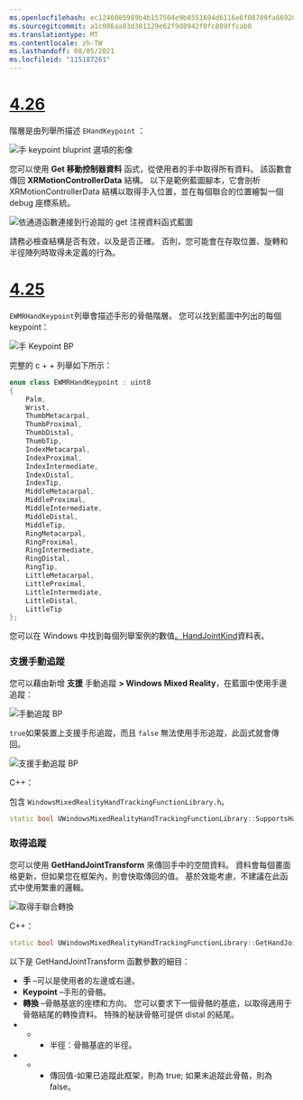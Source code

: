 ```yaml
---
ms.openlocfilehash: ec1246085989b4b157504e9b8551694d6116e6f08789fa669200e5425ef75cc6
ms.sourcegitcommit: a1c086aa83d381129e62f9d8942f0fc889ffcab0
ms.translationtype: MT
ms.contentlocale: zh-TW
ms.lasthandoff: 08/05/2021
ms.locfileid: "115187261"
---
```

# <a name="426"></a>[4.26](#tab/426)

階層是由列舉所描述 `EHandKeypoint` ：

![手 keypoint bluprint 選項的影像](../images/hand-keypoint-bp.png)

您可以使用 **Get 移動控制器資料** 函式，從使用者的手中取得所有資料。 該函數會傳回 **XRMotionControllerData** 結構。 以下是範例藍圖腳本，它會剖析 XRMotionControllerData 結構以取得手入位置，並在每個聯合的位置繪製一個 debug 座標系統。

![依通道函數連接到行追蹤的 get 注視資料函式藍圖](../images/unreal-hand-tracking-img-03.png)

請務必檢查結構是否有效，以及是否正確。 否則，您可能會在存取位置、旋轉和半徑陣列時取得未定義的行為。

# <a name="425"></a>[4.25](#tab/425)

`EWMRHandKeypoint`列舉會描述手形的骨骼階層。 您可以找到藍圖中列出的每個 keypoint：

![手 Keypoint BP](../images/hand-keypoint-bp.png)

完整的 c + + 列舉如下所示：
```cpp
enum class EWMRHandKeypoint : uint8
{
    Palm,
    Wrist,
    ThumbMetacarpal,
    ThumbProximal,
    ThumbDistal,
    ThumbTip,
    IndexMetacarpal,
    IndexProximal,
    IndexIntermediate,
    IndexDistal,
    IndexTip,
    MiddleMetacarpal,
    MiddleProximal,
    MiddleIntermediate,
    MiddleDistal,
    MiddleTip,
    RingMetacarpal,
    RingProximal,
    RingIntermediate,
    RingDistal,
    RingTip,
    LittleMetacarpal,
    LittleProximal,
    LittleIntermediate,
    LittleDistal,
    LittleTip
};
```

您可以在 Windows 中找到每個列舉案例的數值[。HandJointKind](/uwp/api/windows.perception.people.handjointkind)資料表。

### <a name="supporting-hand-tracking"></a>支援手動追蹤

您可以藉由新增 **支援** 手動追蹤 **> Windows Mixed Reality**，在藍圖中使用手邊追蹤：

![手動追蹤 BP](../images/unreal/hand-tracking-bp.png)

`true`如果裝置上支援手形追蹤，而且 `false` 無法使用手形追蹤，此函式就會傳回。

![支援手動追蹤 BP](../images/unreal/supports-hand-tracking-bp.png)

C++：

包含 `WindowsMixedRealityHandTrackingFunctionLibrary.h`。

```cpp
static bool UWindowsMixedRealityHandTrackingFunctionLibrary::SupportsHandTracking()
```

### <a name="getting-hand-tracking"></a>取得追蹤

您可以使用 **GetHandJointTransform** 來傳回手中的空間資料。 資料會每個畫面格更新，但如果您在框架內，則會快取傳回的值。 基於效能考慮，不建議在此函式中使用繁重的邏輯。

![取得手聯合轉換](../images/unreal/get-hand-joint-transform.png)

C++：
```cpp
static bool UWindowsMixedRealityHandTrackingFunctionLibrary::GetHandJointTransform(EControllerHand Hand, EWMRHandKeypoint Keypoint, FTransform& OutTransform, float& OutRadius)
```

以下是 GetHandJointTransform 函數參數的細目：

* **手** –可以是使用者的左邊或右邊。
* **Keypoint** –手形的骨骼。
* **轉換** –骨骼基底的座標和方向。 您可以要求下一個骨骼的基底，以取得適用于骨骼結尾的轉換資料。 特殊的秘訣骨骼可提供 distal 的結尾。
* * * 半徑：骨骼基底的半徑。
* * * 傳回值-如果已追蹤此框架，則為 true; 如果未追蹤此骨骼，則為 false。